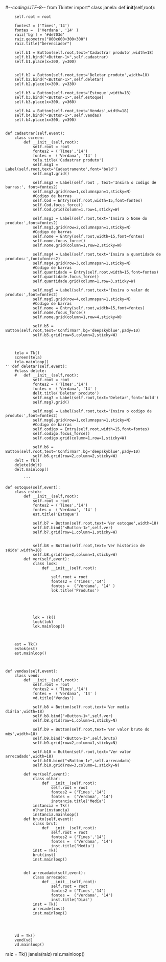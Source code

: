 #-*-coding:UTF-8-*-
from Tkinter import*
class janela:
	def __init__(self,root):

		self.root = root
		
		fontes2 = ('Times','14')
		fontes =  ('Verdana', '14' )
		raiz['bg'] = '#de703d'
		raiz.geometry("800x600+300+300")
		raiz.title("Gerenciador") 

		self.b1 = Button(self.root,text='Cadastrar produto',width=18)
		self.b1.bind("<Button-1>",self.cadastrar)
		self.b1.place(x=300, y=300)

		
		self.b2 = Button(self.root,text='Deletar produto',width=18)
		self.b2.bind("<Button-1>",self.deletar)
		self.b2.place(x=300, y=330)

		self.b3 = Button(self.root,text='Estoque',width=18)
		self.b3.bind("<Button-1>",self.estoque)
		self.b3.place(x=300, y=360)

		self.b4 = Button(self.root,text='Vendas',width=18)
		self.b4.bind("<Button-1>",self.vendas)
		self.b4.place(x=300, y=390)
		
		
	def cadastrar(self,event):
		class screen:
			def __init__(self,root):
				self.root = root
				fontes2 = ('Times','14')
				fontes =  ('Verdana', '14' )
				tela.title('Cadastrar produto')
				self.msg1 = Label(self.root,text='Cadastramento',font='bold')
				self.msg1.grid()
						
				self.msg2 = Label(self.root , text='Insira o codigo de barras:', font=fontes2)
				self.msg2.grid(row=1,columnspan=1,sticky=N)
				#Codigo de barras
				self.Cod = Entry(self.root,width=15,font=fontes)
				self.Cod.focus_force()
				self.Cod.grid(column=1,row=1,sticky=W)

				self.msg3 = Label(self.root,text='Insira o Nome do produto:',font=fontes2)
				self.msg3.grid(row=2,columnspan=1,sticky=N)
				#Codigo de barras
				self.nome = Entry(self.root,width=15,font=fontes)
				self.nome.focus_force()
				self.nome.grid(column=1,row=2,sticky=W)

				self.msg4 = Label(self.root,text='Insira a quantidade de produtos:',font=fontes2)
				self.msg4.grid(row=3,columnspan=1,sticky=N)
				#Codigo de barras
				self.quantidade = Entry(self.root,width=15,font=fontes)
				self.quantidade.focus_force()
				self.quantidade.grid(column=1,row=3,sticky=W)

				self.msg5 = Label(self.root,text='Insira o valor do produto:',font=fontes2)
				self.msg5.grid(row=4,columnspan=1,sticky=N)
				#Codigo de barras
				self.nome = Entry(self.root,width=15,font=fontes)
				self.nome.focus_force()
				self.nome.grid(column=1,row=4,sticky=W)

				self.b5 = Button(self.root,text='Confirmar',bg='deepskyblue',pady=10)
				self.b5.grid(row=5,column=2,sticky=W)



		tela = Tk()
		screen(tela)
		tela.mainloop()	
	'''def deletar(self,event):
		#class delete:
		#	def __init__(self,root):
				self.root = root
				fontes2 = ('Times','14')
				fontes =  ('Verdana', '14' )
				delt.title('Deletar produto')
				self.msg7 = Label(self.root,text='Deletar',font='bold')
				self.msg7.grid()

				self.msg8 = Label(self.root,text='Insira o codigo de produto:',font=fontes2)
				self.msg8.grid(row=1,columnspan=1,sticky=N)
				#Codigo de barras
				self.codigo = Entry(self.root,width=15,font=fontes)
				self.codigo.focus_force()
				self.codigo.grid(column=1,row=1,sticky=W)

				self.b6 = Button(self.root,text='Confirmar',bg='deepskyblue',pady=10)
				self.b6.grid(row=2,column=2,sticky=W)
		delt = Tk()
		delete(delt)
		delt.mainloop()

			'''

	def estoque(self,event):
		class estok:
			def __init__(self,root):
				self.root = root
				fontes2 = ('Times','14')
				fontes =  ('Verdana', '14' )
				est.title('Estoque')
				
				self.b7 = Button(self.root,text='Ver estoque',width=18)
				self.b7.bind("<Button-1>",self.ver)
				self.b7.grid(row=1,column=1,sticky=W)


				self.b8 = Button(self.root,text='Ver histórico de sáida',width=18)
				self.b8.grid(row=2,column=1,sticky=W)
			def ver(self,event):
				class look:
					def __init__(self,root):	

						self.root = root
						fontes2 = ('Times','14')
						fontes =  ('Verdana', '14' )
						lok.title('Produtos')





				lok = Tk()
				look(lok)
				lok.mainloop()



		est = Tk()
		estok(est)
		est.mainloop()



	def vendas(self,event):
		class vend:
			def __init__(self,root):	
				self.root = root
				fontes2 = ('Times','14')
				fontes =  ('Verdana', '14' )
				vd.title('Vendas')

				self.b8 = Button(self.root,text='Ver medía diária',width=18)
				self.b8.bind("<Button-1>",self.ver)
				self.b8.grid(row=1,column=1,sticky=N)

				self.b9 = Button(self.root,text='Ver valor bruto do mês',width=18)
				self.b9.bind("<Button-1>",self.bruto)
				self.b9.grid(row=2,column=1,sticky=N)

				self.b10 = Button(self.root,text='Ver valor arrecadado',width=18)
				self.b10.bind("<Button-1>",self.arrecadado)
				self.b10.grid(row=3,column=1,sticky=N)

			def ver(self,event):
				class olhar:
					def __init__(self,root):
						self.root = root
						fontes2 = ('Times','14')
						fontes =  ('Verdana', '14')
						instancia.title('Medía')
				instancia = Tk()
				olhar(instancia)
				instancia.mainloop()	
			def bruto(self,event):
				class brut:
					def __init__(self,root):
						self.root = root
						fontes2 = ('Times','14')
						fontes =  ('Verdana', '14')
						inst.title('Medía')
				inst = Tk()
				brut(inst)
				inst.mainloop()


			def arrecadado(self,event):
				class arrecade:
					def __init__(self,root):
						self.root = root
						fontes2 = ('Times','14')
						fontes =  ('Verdana', '14')
						inst.title('Dias')
				inst = Tk()
				arrecade(inst)
				inst.mainloop()
						
						


		vd = Tk()
		vend(vd)
		vd.mainloop()








raiz = Tk()
janela(raiz)
raiz.mainloop()
